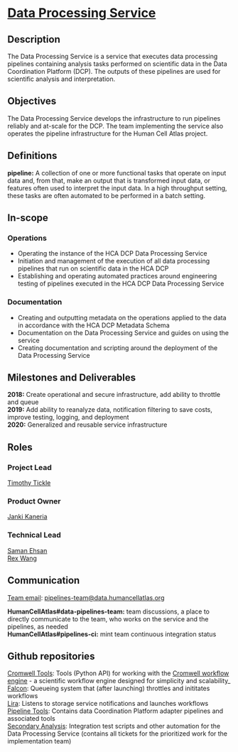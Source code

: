 # [Data Processing Service](mailto:pipelines-team@data.humancellatlas.org)

## Description

The Data Processing Service is a service that executes data processing pipelines containing analysis tasks performed on scientific data in the Data Coordination Platform (DCP). The outputs of these pipelines are used for scientific analysis and interpretation.  

## Objectives

The Data Processing Service develops the infrastructure to run pipelines reliably and at-scale for the DCP. The team implementing the service also operates the pipeline infrastructure for the Human Cell Atlas project. 

## Definitions

__pipeline:__ A collection of one or more functional tasks that operate on input data and, from that, make an output that is transformed input data, or features often used to interpret the input data. In a high throughput setting, these tasks are often automated to be performed in a batch setting.

## In-scope

### Operations

* Operating the instance of the HCA DCP Data Processing Service
* Initiation and management of the execution of all data processing pipelines that run on scientific data in the HCA DCP  
* Establishing and operating automated practices around engineering testing of pipelines executed in the HCA DCP Data Processing Service   

### Documentation

* Creating and outputting metadata on the operations applied to the data in accordance with the HCA DCP Metadata Schema  
* Documentation on the Data Processing Service and guides on using the service  
* Creating documentation and scripting around the deployment of the Data Processing Service

## Milestones and Deliverables

__2018:__ Create operational and secure infrastructure, add ability to throttle and queue  
__2019:__ Add ability to reanalyze data, notification filtering to save costs, improve testing, logging, and deployment  
__2020:__ Generalized and reusable service infrastructure  

## Roles

### Project Lead

[Timothy Tickle](mailto:ttickle@broadinstitute.org)  

### Product Owner

[Janki Kaneria](mailto:jkaneria@broadinstitute.org)  

### Technical Lead

[Saman Ehsan](mailto:sehsan@broadinstitute.org)  
[Rex Wang](mailto:chengche@broadinstitute.org)  

## Communication

[Team email](mailto:pipelines-team@data.humancellatlas.org): pipelines-team@data.humancellatlas.org 
 
__HumanCellAtlas#data-pipelines-team:__ team discussions, a place to directly communicate to the team, who works on the service and the pipelines, as needed  
__HumanCellAtlas#pipelines-ci:__ mint team continuous integration status  

## Github repositories

[Cromwell Tools](https://github.com/broadinstitute/cromwell-tools): Tools (Python API) for working with the [Cromwell workflow engine](https://github.com/broadinstitute/cromwell) - a scientific workflow engine designed for simplicity and scalability_  
[Falcon](https://github.com/HumanCellAtlas/falcon): Queueing system that (after launching) throttles and inititates workflows  
[Lira](https://github.com/HumanCellAtlas/lira): Listens to storage service notifications and launches workflows  
[Pipeline Tools](https://github.com/HumanCellAtlas/pipeline-tools): Contains data Coordination Platform adapter pipelines and associated tools  
[Secondary Analysis](https://github.com/HumanCellAtlas/secondary-analysis): Integration test scripts and other automation for the Data Processing Service (contains all tickets for the prioritized work for the implementation team)  
